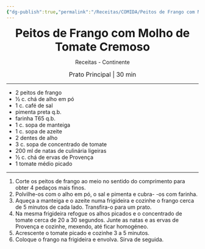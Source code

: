 ```yaml
---
{"dg-publish":true,"permalink":"/Receitas/COMIDA/Peitos de Frango com Molho de Tomate Cremoso/","title":"Peitos de Frango com Molho de Tomate Cremoso","tags":["👁️‍🗨️Por Testar"]}
---
```


<div style="text-align: center;"> <span style="font-size: 30px;"><b>Peitos de Frango com Molho de Tomate Cremoso</b></span> </div>

<span class="center"> <center> Receitas - Continente </center></span>

<div style="text-align: center;"> <span style="font-size: 16px;">  Prato Principal | 30 min </span> </div>

---
- 2 peitos de frango
- ½ c. chá de alho em pó
- 1 c. café de sal
- pimenta preta q.b. 
- farinha T65 q.b.
- 1 c. sopa de manteiga
- 1 c. sopa de azeite
- 2 dentes de alho
- 3 c. sopa de concentrado de tomate
- 200 ml de natas de culinária ligeiras
- ½ c. chá de ervas de Provença
- 1 tomate médio picado
---
1. Corte os peitos de frango ao meio no sentido do comprimento para obter 4 pedaços mais finos. 
2. Polvilhe-os com o alho em pó, o sal e pimenta e cubra- -os com farinha.
3. Aqueça a manteiga e o azeite numa frigideira e cozinhe o frango cerca de 5 minutos de cada lado. Transfira-o para um prato. 
4. Na mesma frigideira refogue os alhos picados e o concentrado de tomate cerca de 20 a 30 segundos. Junte as natas e as ervas de Provença e cozinhe, mexendo, até ficar homogéneo. 
5. Acrescente o tomate picado e cozinhe 3 a 5 minutos. 
6. Coloque o frango na frigideira e envolva. Sirva de seguida.